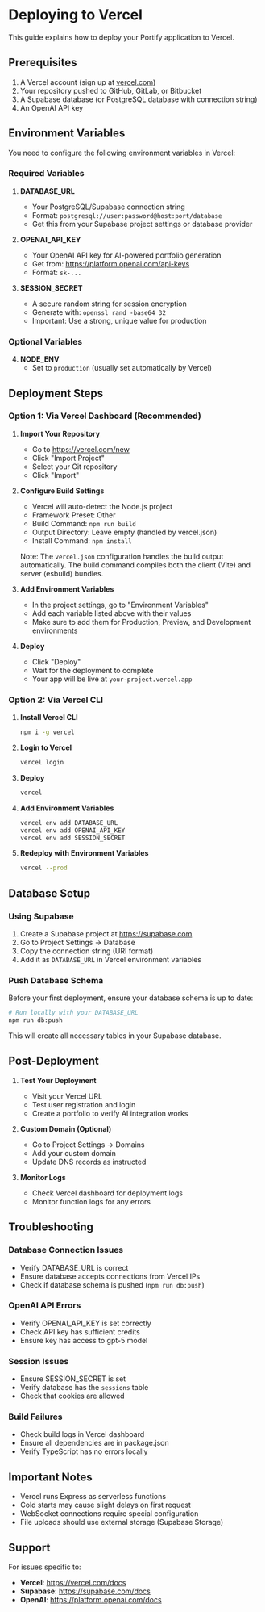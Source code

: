 # Deploying to Vercel

This guide explains how to deploy your Portify application to Vercel.

## Prerequisites

1. A Vercel account (sign up at [vercel.com](https://vercel.com))
2. Your repository pushed to GitHub, GitLab, or Bitbucket
3. A Supabase database (or PostgreSQL database with connection string)
4. An OpenAI API key

## Environment Variables

You need to configure the following environment variables in Vercel:

### Required Variables

1. **DATABASE_URL**
   - Your PostgreSQL/Supabase connection string
   - Format: `postgresql://user:password@host:port/database`
   - Get this from your Supabase project settings or database provider

2. **OPENAI_API_KEY**
   - Your OpenAI API key for AI-powered portfolio generation
   - Get from: https://platform.openai.com/api-keys
   - Format: `sk-...`

3. **SESSION_SECRET**
   - A secure random string for session encryption
   - Generate with: `openssl rand -base64 32`
   - Important: Use a strong, unique value for production

### Optional Variables

4. **NODE_ENV**
   - Set to `production` (usually set automatically by Vercel)

## Deployment Steps

### Option 1: Via Vercel Dashboard (Recommended)

1. **Import Your Repository**
   - Go to https://vercel.com/new
   - Click "Import Project"
   - Select your Git repository
   - Click "Import"

2. **Configure Build Settings**
   - Vercel will auto-detect the Node.js project
   - Framework Preset: Other
   - Build Command: `npm run build`
   - Output Directory: Leave empty (handled by vercel.json)
   - Install Command: `npm install`
   
   Note: The `vercel.json` configuration handles the build output automatically. The build command compiles both the client (Vite) and server (esbuild) bundles.

3. **Add Environment Variables**
   - In the project settings, go to "Environment Variables"
   - Add each variable listed above with their values
   - Make sure to add them for Production, Preview, and Development environments

4. **Deploy**
   - Click "Deploy"
   - Wait for the deployment to complete
   - Your app will be live at `your-project.vercel.app`

### Option 2: Via Vercel CLI

1. **Install Vercel CLI**
   ```bash
   npm i -g vercel
   ```

2. **Login to Vercel**
   ```bash
   vercel login
   ```

3. **Deploy**
   ```bash
   vercel
   ```

4. **Add Environment Variables**
   ```bash
   vercel env add DATABASE_URL
   vercel env add OPENAI_API_KEY
   vercel env add SESSION_SECRET
   ```

5. **Redeploy with Environment Variables**
   ```bash
   vercel --prod
   ```

## Database Setup

### Using Supabase

1. Create a Supabase project at https://supabase.com
2. Go to Project Settings → Database
3. Copy the connection string (URI format)
4. Add it as `DATABASE_URL` in Vercel environment variables

### Push Database Schema

Before your first deployment, ensure your database schema is up to date:

```bash
# Run locally with your DATABASE_URL
npm run db:push
```

This will create all necessary tables in your Supabase database.

## Post-Deployment

1. **Test Your Deployment**
   - Visit your Vercel URL
   - Test user registration and login
   - Create a portfolio to verify AI integration works

2. **Custom Domain (Optional)**
   - Go to Project Settings → Domains
   - Add your custom domain
   - Update DNS records as instructed

3. **Monitor Logs**
   - Check Vercel dashboard for deployment logs
   - Monitor function logs for any errors

## Troubleshooting

### Database Connection Issues
- Verify DATABASE_URL is correct
- Ensure database accepts connections from Vercel IPs
- Check if database schema is pushed (`npm run db:push`)

### OpenAI API Errors
- Verify OPENAI_API_KEY is set correctly
- Check API key has sufficient credits
- Ensure key has access to gpt-5 model

### Session Issues
- Ensure SESSION_SECRET is set
- Verify database has the `sessions` table
- Check that cookies are allowed

### Build Failures
- Check build logs in Vercel dashboard
- Ensure all dependencies are in package.json
- Verify TypeScript has no errors locally

## Important Notes

- Vercel runs Express as serverless functions
- Cold starts may cause slight delays on first request
- WebSocket connections require special configuration
- File uploads should use external storage (Supabase Storage)

## Support

For issues specific to:
- **Vercel**: https://vercel.com/docs
- **Supabase**: https://supabase.com/docs
- **OpenAI**: https://platform.openai.com/docs
